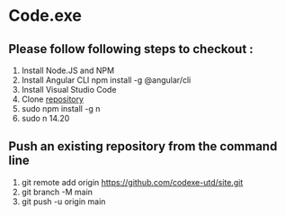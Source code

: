 # Code.exe

## Please follow following steps to checkout :

1. Install Node.JS and NPM
2. Install Angular CLI
npm install -g @angular/cli
3. Install Visual Studio Code
4. Clone [repository](https://github.com/codexe-utd/site.git)
5. sudo npm install -g n  
6. sudo n 14.20  



## Push an existing repository from the command line
1. git remote add origin https://github.com/codexe-utd/site.git
2. git branch -M main
3. git push -u origin main
